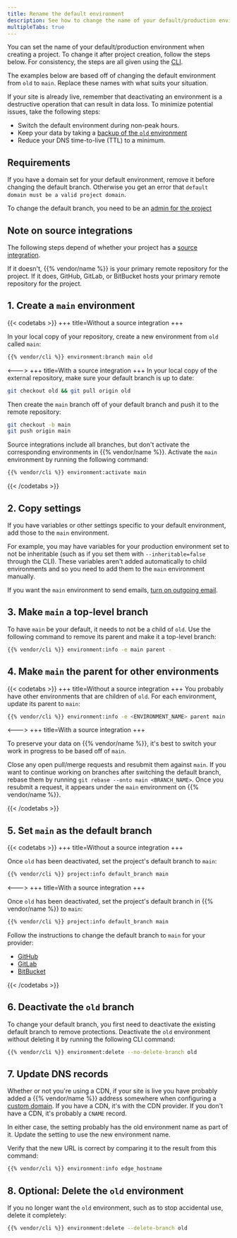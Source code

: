 ```yaml
---
title: Rename the default environment
description: See how to change the name of your default/production environment after creating a project.
multipleTabs: true
---
```


You can set the name of your default/production environment when creating a project.
To change it after project creation, follow the steps below.
For consistency, the steps are all given using the [CLI](../administration/cli/_index.md).

The examples below are based off of changing the default environment from `old` to `main`.
Replace these names with what suits your situation.

If your site is already live,
remember that deactivating an environment is a destructive operation that can result in data loss.
To minimize potential issues, take the following steps:

- Switch the default environment during non-peak hours.
- Keep your data by taking a [backup of the `old` environment](../environments/backup.md)
- Reduce your DNS time-to-live (TTL) to a minimum.

## Requirements

If you have a domain set for your default environment, remove it before changing the default branch.
Otherwise you get an error that `default domain must be a valid project domain`.

To change the default branch, you need to be an [admin for the project](../administration/users.md)

## Note on source integrations

The following steps depend of whether your project has a [source integration](../integrations/source/_index.md).

If it doesn't, {{% vendor/name %}} is your primary remote repository for the project.
If it does, GitHub, GitLab, or BitBucket hosts your primary remote repository for the project.

## 1. Create a `main` environment

{{< codetabs >}}
+++
title=Without a source integration
+++

In your local copy of your repository, create a new environment from `old` called `main`:

```bash
{{% vendor/cli %}} environment:branch main old
```

<--->
+++
title=With a source integration
+++
In your local copy of the external repository, make sure your default branch is up to date:

```bash
git checkout old && git pull origin old
```

Then create the `main` branch off of your default branch and push it to the remote repository:

```bash
git checkout -b main
git push origin main
```

Source integrations include all branches, but don't activate the corresponding environments in {{% vendor/name %}}.
Activate the `main` environment by running the following command:

```bash
{{% vendor/cli %}} environment:activate main
```

{{< /codetabs >}}

## 2. Copy settings

If you have variables or other settings specific to your default environment, add those to the `main` environment.

For example, you may have variables for your production environment set to not be inheritable
(such as if you set them with `--inheritable=false` through the CLI).
These variables aren't added automatically to child environments and so you need to add them to the `main` environment manually.

If you want the `main` environment to send emails, [turn on outgoing email](../development/email.md).

## 3. Make `main` a top-level branch

To have `main` be your default, it needs to not be a child of `old`.
Use the following command to remove its parent and make it a top-level branch:

```bash
{{% vendor/cli %}} environment:info -e main parent -
```

## 4. Make `main` the parent for other environments

{{< codetabs >}}
+++
title=Without a source integration
+++
You probably have other environments that are children of `old`.
For each environment, update its parent to `main`:

```bash
{{% vendor/cli %}} environment:info -e <ENVIRONMENT_NAME> parent main
```

<--->
+++
title=With a source integration
+++

To preserve your data on {{% vendor/name %}},
it's best to switch your work in progress to be based off of `main`.

Close any open pull/merge requests and resubmit them against `main`.
If you want to continue working on branches after switching the default branch,
rebase them by running `git rebase --onto main <BRANCH_NAME>`.
Once you resubmit a request, it appears under the `main` environment on {{% vendor/name %}}.

{{< /codetabs >}}


## 5. Set `main` as the default branch

{{< codetabs >}}
+++
title=Without a source integration
+++

Once `old` has been deactivated, set the project's default branch to `main`:

```bash
{{% vendor/cli %}} project:info default_branch main
```

<--->
+++
title=With a source integration
+++

Once `old` has been deactivated, set the project's default branch in {{% vendor/name %}} to `main`:

```bash
{{% vendor/cli %}} project:info default_branch main
```

Follow the instructions to change the default branch to `main` for your provider:

- [GitHub](https://docs.github.com/en/repositories/configuring-branches-and-merges-in-your-repository/managing-branches-in-your-repository/changing-the-default-branch)
- [GitLab](https://docs.gitlab.com/ee/user/project/repository/branches/default.html#change-the-default-branch-name-for-a-project)
- [BitBucket](https://community.atlassian.com/t5/Bitbucket-questions/How-to-change-MAIN-branch-in-BitBucket/qaq-p/977418)

{{< /codetabs >}}

## 6. Deactivate the `old` branch

To change your default branch, you first need to deactivate the existing default branch to remove protections.
Deactivate the `old` environment without deleting it by running the following CLI command:

```bash
{{% vendor/cli %}} environment:delete --no-delete-branch old
```

## 7. Update DNS records

Whether or not you're using a CDN,
if your site is live you have probably added a {{% vendor/name %}} address somewhere when configuring a [custom domain](../domains/steps/_index.md).
If you have a CDN, it's with the CDN provider.
If you don't have a CDN, it's probably a `CNAME` record.

In either case, the setting probably has the old environment name as part of it.
Update the setting to use the new environment name.

Verify that the new URL is correct by comparing it to the result from this command:

```bash
{{% vendor/cli %}} environment:info edge_hostname
```

## 8. Optional: Delete the `old` environment

If you no longer want the `old` environment, such as to stop accidental use, delete it completely:

```bash
{{% vendor/cli %}} environment:delete --delete-branch old
```
